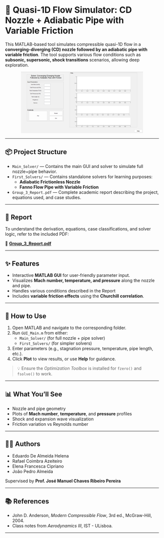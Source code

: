 # 🚀 Quasi-1D Flow Simulator: CD Nozzle + Adiabatic Pipe with Variable Friction

This MATLAB-based tool simulates compressible quasi-1D flow in a **converging-diverging (CD) nozzle followed by an adiabatic pipe with variable friction**. The tool supports various flow conditions such as **subsonic, supersonic, shock transitions** scenarios, allowing deep exploration.

<div align="center">
  <img src="GUI_Image.png" width="400"/>
</div>

---

## 📦 Project Structure

- `Main_Solver/` — Contains the main GUI and solver to simulate full nozzle+pipe behavior.
- `First_Solvers/` — Contains standalone solvers for learning purposes:
  - **Adiabatic Frictionless Nozzle**
  - **Fanno Flow Pipe with Variable Friction**
- `Group_3_Report.pdf` — Complete academic report describing the project, equations used, and case studies.

---
## 📄 Report

To understand the derivation, equations, case classifications, and solver logic, refer to the included PDF:

📘 **[Group_3_Report.pdf](./Group_3_Report.pdf)**

---
## ✨ Features

- Interactive **MATLAB GUI** for user-friendly parameter input.
- Visualizes **Mach number, temperature, and pressure** along the nozzle and pipe.
- Handles various conditions described in the Report
- Includes **variable friction effects** using the **Churchill correlation**.
---

## 🧪 How to Use

1. Open MATLAB and navigate to the corresponding folder.
2. Run `GUI_Main.m` from either:
   - `Main_Solver/` (for full nozzle + pipe solver)
   - `First_Solvers/` (for simpler solvers)
3. Enter parameters (e.g., stagnation pressure, temperature, pipe length, etc.).
4. Click **Plot** to view results, or use **Help** for guidance.

> 💡 Ensure the *Optimization Toolbox* is installed for `fzero()` and `fsolve()` to work.

---

## 📊 What You’ll See

- Nozzle and pipe geometry
- Plots of **Mach number**, **temperature**, and **pressure** profiles
- Shock and expansion wave visualization
- Friction variation vs Reynolds number

---

## 👨‍🔬 Authors

- Eduardo De Almeida Helena
- Rafael Coimbra Azeiteiro
- Elena Francesca Cipriano
- João Pedro Almeida

Supervised by **Prof. José Manuel Chaves Ribeiro Pereira**

---

## 📚 References

- John D. Anderson, *Modern Compressible Flow*, 3rd ed., McGraw-Hill, 2004.
- Class notes from *Aerodynamics III*, IST - ULisboa.

---

